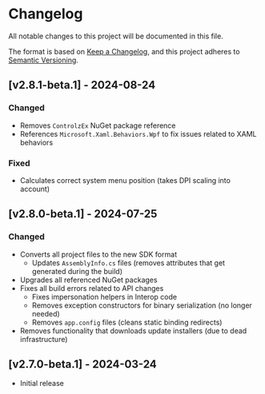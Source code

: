 # Changelog

All notable changes to this project will be documented in this file.

The format is based on [Keep a Changelog](https://keepachangelog.com/en/1.1.0/),
and this project adheres to [Semantic Versioning](https://semver.org/spec/v2.0.0.html).

## [v2.8.1-beta.1] - 2024-08-24

### Changed

- Removes `ControlzEx` NuGet package reference
- References `Microsoft.Xaml.Behaviors.Wpf` to fix issues related to XAML behaviors

### Fixed

- Calculates correct system menu position (takes DPI scaling into account)


## [v2.8.0-beta.1] - 2024-07-25

### Changed

- Converts all project files to the new SDK format
  - Updates `AssemblyInfo.cs` files (removes attributes that get generated during the build)
- Upgrades all referenced NuGet packages
- Fixes all build errors related to API changes
  - Fixes impersonation helpers in Interop code
  - Removes exception constructors for binary serialization (no longer needed)
  - Removes `app.config` files (cleans static binding redirects)
- Removes functionality that downloads update installers (due to dead infrastructure)


## [v2.7.0-beta.1] - 2024-03-24

- Initial release
